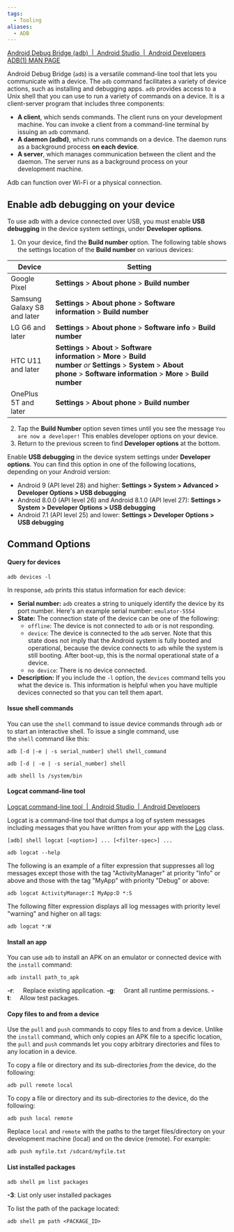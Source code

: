 ```yaml
---
tags:
  - Tooling
aliases:
  - ADB
---
```


[Android Debug Bridge (adb)  |  Android Studio  |  Android Developers](https://developer.android.com/tools/adb)
[ADB(1) MAN PAGE](https://android.googlesource.com/platform/packages/modules/adb/+/refs/heads/master/docs/user/adb.1.md)

Android Debug Bridge (`adb`) is a versatile command-line tool that lets you communicate with a device. The `adb` command facilitates a variety of device actions, such as installing and debugging apps. `adb` provides access to a Unix shell that you can use to run a variety of commands on a device. It is a client-server program that includes three components:

- **A client**, which sends commands. The client runs on your development machine. You can invoke a client from a command-line terminal by issuing an `adb` command.
- **A daemon (adbd)**, which runs commands on a device. The daemon runs as a background process **on each device**.
- **A server**, which manages communication between the client and the daemon. The server runs as a background process on your development machine.

Adb can function over Wi-Fi or a physical connection.
## Enable adb debugging on your device

To use adb with a device connected over USB, you must enable **USB debugging** in the device system settings, under **Developer options**.

1. On your device, find the **Build number** option. The following table shows the settings location of the **Build number** on various devices:

|Device | Setting |
|---|---|
|Google Pixel|**Settings** > **About phone** > **Build number**|
|Samsung Galaxy S8 and later|**Settings** > **About phone** > **Software information** > **Build number**|
|LG G6 and later|**Settings** > **About phone** > **Software info** > **Build number**|
|HTC U11 and later|**Settings** > **About** > **Software information** > **More** > **Build number** _or_ **Settings** > **System** > **About phone** > **Software information** > **More** > **Build number**|
|OnePlus 5T and later|**Settings** > **About phone** > **Build number**|

2. Tap the **Build Number** option seven times until you see the message `You are now a developer!` This enables developer options on your device.
3. Return to the previous screen to find **Developer options** at the bottom.

Enable **USB debugging** in the device system settings under **Developer options**. You can find this option in one of the following locations, depending on your Android version:

- Android 9 (API level 28) and higher: **Settings > System > Advanced > Developer Options > USB debugging**
- Android 8.0.0 (API level 26) and Android 8.1.0 (API level 27): **Settings > System > Developer Options > USB debugging**
- Android 7.1 (API level 25) and lower: **Settings > Developer Options > USB debugging**

## Command Options

#### Query for devices  

```
adb devices -l
```

In response, `adb` prints this status information for each device:

- **Serial number:** `adb` creates a string to uniquely identify the device by its port number. Here's an example serial number: `emulator-5554`
- **State:** The connection state of the device can be one of the following:
    - `offline`: The device is not connected to `adb` or is not responding.
    - `device`: The device is connected to the `adb` server. Note that this state does not imply that the Android system is fully booted and operational, because the device connects to `adb` while the system is still booting. After boot-up, this is the normal operational state of a device.
    - `no device`: There is no device connected.
- **Description:** If you include the `-l` option, the `devices` command tells you what the device is. This information is helpful when you have multiple devices connected so that you can tell them apart.
#### Issue shell commands

You can use the `shell` command to issue device commands through `adb` or to start an interactive shell. To issue a single command, use the `shell` command like this:

```
adb [-d |-e | -s serial_number] shell shell_command
```

```
adb [-d | -e | -s serial_number] shell
```

```
adb shell ls /system/bin
```


#### Logcat command-line tool

[Logcat command-line tool  |  Android Studio  |  Android Developers](https://developer.android.com/tools/logcat)

Logcat is a command-line tool that dumps a log of system messages including messages that you have written from your app with the [Log](https://developer.android.com/reference/android/util/Log) class.

```
[adb] shell logcat [<option>] ... [<filter-spec>] ...
```

```
adb logcat --help
```

The following is an example of a filter expression that suppresses all log messages except those with the tag "ActivityManager" at priority "Info" or above and those with the tag "MyApp" with priority "Debug" or above:

```
adb logcat ActivityManager:I MyApp:D *:S
```

The following filter expression displays all log messages with priority level "warning" and higher on all tags:

```
adb logcat *:W
```

#### Install an app

You can use `adb` to install an APK on an emulator or connected device with the `install` command:

```
adb install path_to_apk
```

**-r**:     Replace existing application.
**-g**:     Grant all runtime permissions.
**-t**:     Allow test packages.
#### Copy files to and from a device

Use the `pull` and `push` commands to copy files to and from a device. Unlike the `install` command, which only copies an APK file to a specific location, the `pull` and `push` commands let you copy arbitrary directories and files to any location in a device.

To copy a file or directory and its sub-directories _from_ the device, do the following:

```
adb pull remote local
```

To copy a file or directory and its sub-directories _to_ the device, do the following:

```
adb push local remote
```

Replace `local` and `remote` with the paths to the target files/directory on your development machine (local) and on the device (remote). For example:

```
adb push myfile.txt /sdcard/myfile.txt
```

#### List installed packages

```
adb shell pm list packages
```

**-3**: List only user installed packages

To list the path of the package located:

```
adb shell pm path <PACKAGE_ID>
```
